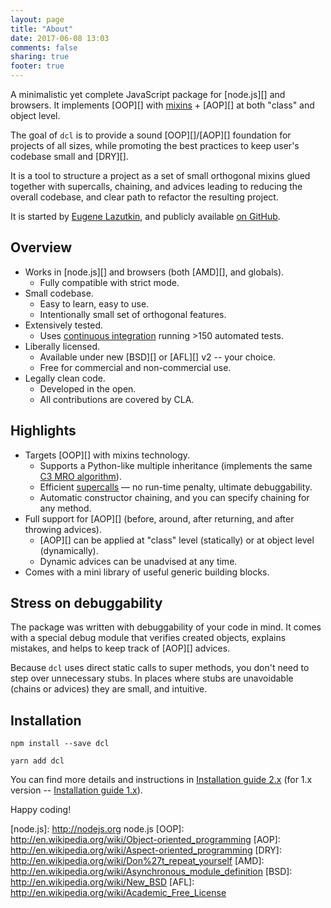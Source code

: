 ```yaml
---
layout: page
title: "About"
date: 2017-06-08 13:03
comments: false
sharing: true
footer: true
---
```


A minimalistic yet complete JavaScript package for [node.js][] and browsers.
It implements [OOP][] with [mixins](http://en.wikipedia.org/wiki/Mixins) + [AOP][]
at both "class" and object level.

The goal of `dcl` is to provide a sound [OOP][]/[AOP][] foundation for
projects of all sizes, while promoting the best practices to
keep user's codebase small and [DRY][].

It is a tool to structure a project as a set of small orthogonal mixins
glued together with supercalls, chaining, and advices leading to reducing
the overall codebase, and clear path to refactor the resulting project.

It is started by [Eugene Lazutkin](http://lazutkin.com/blog/),
and publicly available [on GitHub](https://github.com/uhop/dcl).

## Overview

* Works in [node.js][] and browsers (both [AMD][], and globals).
  * Fully compatible with strict mode.
* Small codebase.
  * Easy to learn, easy to use.
  * Intentionally small set of orthogonal features.
* Extensively tested.
  * Uses [continuous integration](http://travis-ci.org/uhop/dcl) running >150 automated tests.
* Liberally licensed.
  * Available under new [BSD][] or [AFL][] v2 -- your choice.
  * Free for commercial and non-commercial use.
* Legally clean code.
  * Developed in the open.
  * All contributions are covered by CLA.

## Highlights

* Targets [OOP][] with mixins technology.
  * Supports a Python-like multiple inheritance (implements the same
    [C3 MRO algorithm](http://www.python.org/download/releases/2.3/mro/)).
  * Efficient [supercalls](/2.x/docs/dcl_js/supercall/) &mdash; no run-time penalty,
    ultimate debuggability.
  * Automatic constructor chaining, and you can specify chaining for any method.
* Full support for [AOP][] (before, around, after returning, and
  after throwing advices).
  * [AOP][] can be applied at "class" level (statically) or
    at object level (dynamically).
  * Dynamic advices can be unadvised at any time.
* Comes with a mini library of useful generic building blocks.

## Stress on debuggability

The package was written with debuggability of your code in mind. It comes with
a special debug module that verifies created objects, explains mistakes, and helps
to keep track of [AOP][] advices.

Because `dcl` uses direct static calls to super methods, you don't need
to step over unnecessary stubs. In places where stubs are unavoidable
(chains or advices) they are small, and intuitive.

## Installation

```
npm install --save dcl
```

```
yarn add dcl
```

You can find more details and instructions in [Installation guide 2.x](/2.x/docs/installation/) (for 1.x version -- [Installation guide 1.x](/1.x/docs/installation/)).

Happy coding!

[node.js]:  http://nodejs.org   node.js
[OOP]: http://en.wikipedia.org/wiki/Object-oriented_programming
[AOP]: http://en.wikipedia.org/wiki/Aspect-oriented_programming
[DRY]: http://en.wikipedia.org/wiki/Don%27t_repeat_yourself
[AMD]: http://en.wikipedia.org/wiki/Asynchronous_module_definition
[BSD]: http://en.wikipedia.org/wiki/New_BSD
[AFL]: http://en.wikipedia.org/wiki/Academic_Free_License
